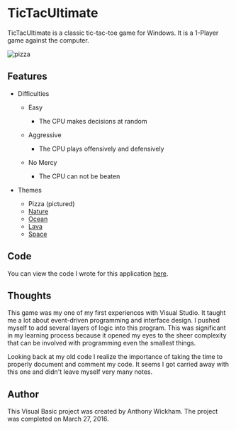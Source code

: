 TicTacUltimate
===

TicTacUltimate is a classic tic-tac-toe game for Windows. It is a 1-Player game against the computer.



![pizza](https://cloud.githubusercontent.com/assets/19334063/25260782/6e0d534c-261c-11e7-807e-5bebaaba9ada.jpg)  

  
Features
---

- Difficulties  
    - Easy
        - The CPU makes decisions at random 
        
        
    - Aggressive
        - The CPU plays offensively and defensively 
        
        
    - No Mercy
        - The CPU can not be beaten  
        
        
- Themes
    - Pizza (pictured)
    - [Nature](https://cloud.githubusercontent.com/assets/19334063/25260617/88d4565e-261b-11e7-97be-d5f26f3b1ab9.jpg)
    - [Ocean](https://cloud.githubusercontent.com/assets/19334063/25260619/8a87fb7c-261b-11e7-8606-895284340a01.jpg)
    - [Lava](https://cloud.githubusercontent.com/assets/19334063/25260623/8ca99da2-261b-11e7-92ff-19fcf79d0ccc.jpg)
    - [Space](https://cloud.githubusercontent.com/assets/19334063/25260628/905154ea-261b-11e7-87fb-b5a954d938c0.jpg)





Code
---

You can view the code I wrote for this application 
[here](https://github.com/wickhama09/TicTacUltimate/blob/master/TicTacToe_Anthony_Wickham/frmTTT.vb).  


Thoughts
---

This game was my one of my first experiences with Visual Studio. It taught me a lot
about event-driven programming and interface design. I pushed myself to add several layers of logic into this 
program. This was significant in my learning process because it opened
my eyes to the sheer complexity that can be involved with programming even the smallest things.

Looking back at my old code I realize the importance of taking the time to properly document and comment my code. It seems I got carried
away with this one and didn't leave myself very many notes.








Author
---

This Visual Basic project was created by Anthony Wickham. The project was completed on March 27, 2016.
